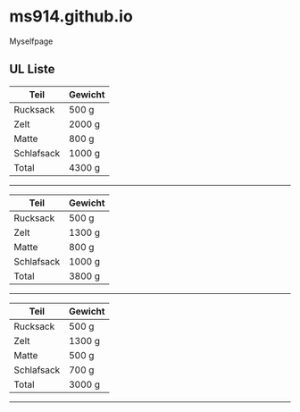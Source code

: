 # ms914.github.io
Myselfpage

## UL Liste

Teil|Gewicht
------|------
Rucksack|500 g
Zelt|2000 g
Matte|800 g
Schlafsack|1000 g
Total | 4300 g
-------------

Teil|Gewicht
------|------
Rucksack|500 g
Zelt|1300 g
Matte|800 g
Schlafsack|1000 g
Total | 3800 g
------

Teil|Gewicht
------|------
Rucksack|500 g
Zelt|1300 g
Matte|500 g
Schlafsack|700 g
Total | 3000 g
------

